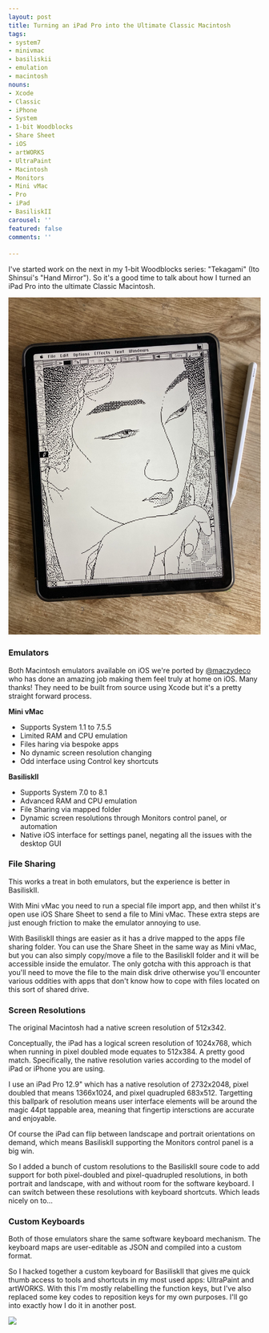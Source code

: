 ```yaml
---
layout: post
title: Turning an iPad Pro into the Ultimate Classic Macintosh
tags:
- system7
- minivmac
- basiliskii
- emulation
- macintosh
nouns:
- Xcode
- Classic
- iPhone
- System
- 1-bit Woodblocks
- Share Sheet
- iOS
- artWORKS
- UltraPaint
- Macintosh
- Monitors
- Mini vMac
- Pro
- iPad
- BasiliskII
carousel: ''
featured: false
comments: ''

---
```

I've started work on the next in my 1-bit Woodblocks series: "Tekagami" (Ito Shinsui's "Hand Mirror"). So it's a good time to talk about how I turned an iPad Pro into the ultimate Classic Macintosh.

![](/images/6547d0cb-447f-4373-92c3-a23eac7acb51.jpeg)

### Emulators

Both Macintosh emulators available on iOS we're ported by [@maczydeco](https://Twitter.com/maczydeco "@maczydeco") who has done an amazing job making them feel truly at home on iOS. Many thanks! They need to be built from source using Xcode but it's a pretty straight forward process.

**Mini vMac**

* Supports System 1.1 to 7.5.5
* Limited RAM and CPU emulation
* Files haring via bespoke apps
* No dynamic screen resolution changing
* Odd interface using Control key shortcuts

**BasiliskII**

* Supports System 7.0 to 8.1
* Advanced RAM and CPU emulation
* File Sharing via mapped folder
* Dynamic screen resolutions through Monitors control panel, or automation
* Native iOS interface for settings panel, negating all the issues with the desktop GUI

### File Sharing

This works a treat in both emulators, but the experience is better in BasiliskII.

With Mini vMac you need to run a special file import app, and then whilst it's open use iOS Share Sheet to send a file to Mini vMac. These extra steps are just enough friction to make the emulator annoying to use.

With BasiliskII things are easier as it has a drive mapped to the apps file sharing folder. You can use the Share Sheet in the same way as Mini vMac, but you can also simply copy/move a file to the BasiliskII folder and it will be accessible inside the emulator. The only gotcha with this approach is that you'll need to move the file to the main disk drive otherwise you'll encounter various oddities with apps that don't know how to cope with files located on this sort of shared drive.

### Screen Resolutions

The original Macintosh had a native screen resolution of 512x342.

Conceptually, the iPad has a logical screen resolution of 1024x768, which when running in pixel doubled mode equates to 512x384. A pretty good match. Specifically, the native resolution varies according to the model of iPad or iPhone you are using.

I use an iPad Pro 12.9" which has a native resolution of 2732x2048, pixel doubled that means 1366x1024, and pixel quadrupled 683x512. Targetting this ballpark of resolution means user interface elements will be around the magic 44pt tappable area, meaning that fingertip intersctions are accurate and enjoyable.

Of course the iPad can flip between landscape and portrait orientations on demand, which means BasiliskII supporting the Monitors control panel is a big win.

So I added a bunch of custom resolutions to the BasiliskII soure code to add support for both pixel-doubled and pixel-quadrupled resolutions, in both portrait and landscape, with and without room for the software keyboard. I can switch between these resolutions with keyboard shortcuts. Which leads nicely on to...

### Custom Keyboards

Both of those emulators share the same software keyboard mechanism. The keyboard maps are user-editable as JSON and compiled into a custom format.

So I hacked together a custom keyboard for BasiliskII that gives me quick thumb access to tools and shortcuts in my most used apps: UltraPaint and artWORKS. With this I'm mostly relabelling the function keys, but I've also replaced some key codes to reposition keys for my own purposes. I'll go into exactly how I do it in another post.

![](https://pbs.twimg.com/media/Ex96lH3WUAEJQyX.jpg)